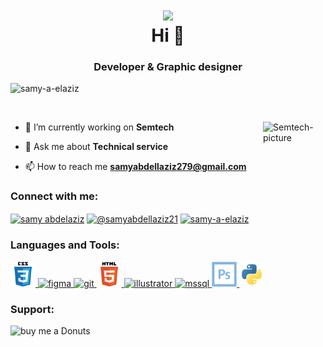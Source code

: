 <h1 align="center"><img src="https://th.bing.com/th/id/R.81178b47a8598f0c81c4799f2cdd4057?rik=5cuVK%2bfI%2bsPqqw&pid=ImgRaw&r=0" height="400"><br>Hi 👋</h1>
<h3 align="center">Developer & Graphic designer</h3>

<p align="left"> <img src="https://komarev.com/ghpvc/?username=samy-a-elaziz&label=Profile%20views&color=0e75b6&style=flat" alt="samy-a-elaziz" /> </p>

<p align="left"> <a href="https://twitter.com/" target="blank"><img src="https://img.shields.io/twitter/follow/?logo=twitter&style=for-the-badge" alt="" /></a> </p>

- 🔭 I’m currently working on **Semtech**<a href="https://www.facebook.com/profile.php?id=61550635381321" ><img align="right" src="https://scontent.fcai19-8.fna.fbcdn.net/v/t39.30808-6/370937738_1014280646274099_7679573088516519409_n.jpg?_nc_cat=110&ccb=1-7&_nc_sid=a2f6c7&_nc_ohc=ED8up1eS3-oAX8MZBhX&_nc_ht=scontent.fcai19-8.fna&oh=00_AfB1hRgHgyPL3O5qj_r27wZGN9fInOUrZHXLTrURLwgKdw&oe=64FE1AD8" alt="Semtech-picture" width="100" height="100" title="Semtech-logo"></a>

- 💬 Ask me about **Technical service**

- 📫 How to reach me **samyabdellaziz279@gmail.com**

<h3 align="left">Connect with me:</h3>
<p align="left">
<a href="https://linkedin.com/in/samy abdelaziz" target="blank"><img align="center" src="https://raw.githubusercontent.com/rahuldkjain/github-profile-readme-generator/master/src/images/icons/Social/linked-in-alt.svg" alt="samy abdelaziz" height="30" width="40" /></a>
<a href="https://www.hackerrank.com/@samyabdellaziz21" target="blank"><img align="center" src="https://raw.githubusercontent.com/rahuldkjain/github-profile-readme-generator/master/src/images/icons/Social/hackerrank.svg" alt="@samyabdellaziz21" height="30" width="40" /></a>
<a href="https://www.leetcode.com/samy-a-elaziz" target="blank"><img align="center" src="https://raw.githubusercontent.com/rahuldkjain/github-profile-readme-generator/master/src/images/icons/Social/leet-code.svg" alt="samy-a-elaziz" height="30" width="40" /></a>
</p>

<h3 align="left">Languages and Tools:</h3>
<p align="left"> <a href="https://www.w3schools.com/css/" target="_blank" rel="noreferrer"> <img src="https://raw.githubusercontent.com/devicons/devicon/master/icons/css3/css3-original-wordmark.svg" alt="css3" width="40" height="40"/> </a> <a href="https://www.figma.com/" target="_blank" rel="noreferrer"> <img src="https://www.vectorlogo.zone/logos/figma/figma-icon.svg" alt="figma" width="40" height="40"/> </a> <a href="https://git-scm.com/" target="_blank" rel="noreferrer"> <img src="https://www.vectorlogo.zone/logos/git-scm/git-scm-icon.svg" alt="git" width="40" height="40"/> </a> <a href="https://www.w3.org/html/" target="_blank" rel="noreferrer"> <img src="https://raw.githubusercontent.com/devicons/devicon/master/icons/html5/html5-original-wordmark.svg" alt="html5" width="40" height="40"/> </a> <a href="https://www.adobe.com/in/products/illustrator.html" target="_blank" rel="noreferrer"> <img src="https://www.vectorlogo.zone/logos/adobe_illustrator/adobe_illustrator-icon.svg" alt="illustrator" width="40" height="40"/> </a> <a href="https://www.microsoft.com/en-us/sql-server" target="_blank" rel="noreferrer"> <img src="https://www.svgrepo.com/show/303229/microsoft-sql-server-logo.svg" alt="mssql" width="40" height="40"/> </a> <a href="https://www.photoshop.com/en" target="_blank" rel="noreferrer"> <img src="https://raw.githubusercontent.com/devicons/devicon/master/icons/photoshop/photoshop-line.svg" alt="photoshop" width="40" height="40"/> </a> <a href="https://www.python.org" target="_blank" rel="noreferrer"> <img src="https://raw.githubusercontent.com/devicons/devicon/master/icons/python/python-original.svg" alt="python" width="40" height="40"/> </a> </p>

<h3 align="left">Support:</h3>
<p><a href="https://www.facebook.com/DunkinDonuts/?brand_redir=887405291339010"> <img align="left" src="https://scontent.fcai19-8.fna.fbcdn.net/v/t39.30808-6/376490340_883176796658759_6624744816582508298_n.jpg?_nc_cat=105&ccb=1-7&_nc_sid=52f669&_nc_ohc=wl42deEDm0oAX_gKBPb&_nc_ht=scontent.fcai19-8.fna&oh=00_AfDfBziLUq3z5VWc7YPwDppYoXY11pQK1ep7Rnf1XA46EQ&oe=64FEA708" height="150" width="300" alt="buy me a Donuts" /></a></p>
